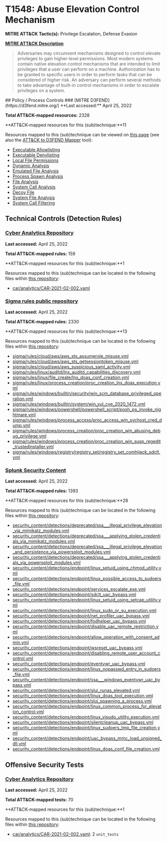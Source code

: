 # T1548: Abuse Elevation Control Mechanism
**MITRE ATT&CK Tactic(s):** Privilege Escalation, Defense Evasion

**[MITRE ATT&CK Description](https://attack.mitre.org/techniques/T1548)**
<blockquote>Adversaries may circumvent mechanisms designed to control elevate privileges to gain higher-level permissions. Most modern systems contain native elevation control mechanisms that are intended to limit privileges that a user can perform on a machine. Authorization has to be granted to specific users in order to perform tasks that can be considered of higher risk. An adversary can perform several methods to take advantage of built-in control mechanisms in order to escalate privileges on a system.</blockquote>
## Policy / Process Controls
### [MITRE D3FEND](https://d3fend.mitre.org/)
**Last accessed:** April 25, 2022

**Total ATT&CK-mapped resources:** 2328

**ATT&CK-mapped resources for this (sub)technique:**11

Resources mapped to this (sub)technique can be viewed on [this page](https://d3fend.mitre.org/) (see also the [ATT&CK to D3FEND Mapper](https://d3fend.mitre.org/tools/attack-mapper) tool):

* [Executable Allowlisting](https://d3fend.mitre.org/techniques/d3f:ExecutableAllowlisting)
* [Executable Denylisting](https://d3fend.mitre.org/techniques/d3f:ExecutableDenylisting)
* [Local File Permissions](https://d3fend.mitre.org/techniques/d3f:LocalFilePermissions)
* [Dynamic Analysis](https://d3fend.mitre.org/techniques/d3f:DynamicAnalysis)
* [Emulated File Analysis](https://d3fend.mitre.org/techniques/d3f:EmulatedFileAnalysis)
* [Process Spawn Analysis](https://d3fend.mitre.org/techniques/d3f:ProcessSpawnAnalysis)
* [File Analysis](https://d3fend.mitre.org/techniques/d3f:FileAnalysis)
* [System Call Analysis](https://d3fend.mitre.org/techniques/d3f:SystemCallAnalysis)
* [Decoy File](https://d3fend.mitre.org/techniques/d3f:DecoyFile)
* [System File Analysis](https://d3fend.mitre.org/techniques/d3f:SystemFileAnalysis)
* [System Call Filtering](https://d3fend.mitre.org/techniques/d3f:SystemCallFiltering)

## Technical Controls (Detection Rules)
### [Cyber Analytics Repository](https://car.mitre.org)
**Last accessed:** April 25, 2022

**Total ATT&CK-mapped rules:** 159

**ATT&CK-mapped resources for this (sub)technique:**1

Resources mapped to this (sub)technique can be located in the following files within [this repository](https://github.com/mitre-attack/car/blob/master/analytics):

* [car/analytics/CAR-2021-02-002.yaml](https://github.com/mitre-attack/car/blob/master/analytics/CAR-2021-02-002.yaml)

### [Sigma rules public repository](https://github.com/SigmaHQ/sigma)
**Last accessed:** April 25, 2022

**Total ATT&CK-mapped rules:** 2330

**ATT&CK-mapped resources for this (sub)technique:**13

Resources mapped to this (sub)technique can be located in the following files within [this repository](https://github.com/SigmaHQ/sigma/tree/master/rules):

* [sigma/rules/cloud/aws/aws_sts_assumerole_misuse.yml](https://github.com/SigmaHQ/sigma/blob/master/rules/cloud/aws/aws_sts_assumerole_misuse.yml)
* [sigma/rules/cloud/aws/aws_sts_getsessiontoken_misuse.yml](https://github.com/SigmaHQ/sigma/blob/master/rules/cloud/aws/aws_sts_getsessiontoken_misuse.yml)
* [sigma/rules/cloud/aws/aws_suspicious_saml_activity.yml](https://github.com/SigmaHQ/sigma/blob/master/rules/cloud/aws/aws_suspicious_saml_activity.yml)
* [sigma/rules/linux/auditd/lnx_auditd_capabilities_discovery.yml](https://github.com/SigmaHQ/sigma/blob/master/rules/linux/auditd/lnx_auditd_capabilities_discovery.yml)
* [sigma/rules/linux/file_create/lnx_doas_conf_creation.yml](https://github.com/SigmaHQ/sigma/blob/master/rules/linux/file_create/lnx_doas_conf_creation.yml)
* [sigma/rules/linux/process_creation/proc_creation_lnx_doas_execution.yml](https://github.com/SigmaHQ/sigma/blob/master/rules/linux/process_creation/proc_creation_lnx_doas_execution.yml)
* [sigma/rules/windows/builtin/security/win_scm_database_privileged_operation.yml](https://github.com/SigmaHQ/sigma/blob/master/rules/windows/builtin/security/win_scm_database_privileged_operation.yml)
* [sigma/rules/windows/builtin/system/win_vul_cve_2020_1472.yml](https://github.com/SigmaHQ/sigma/blob/master/rules/windows/builtin/system/win_vul_cve_2020_1472.yml)
* [sigma/rules/windows/powershell/powershell_script/posh_ps_invoke_nightmare.yml](https://github.com/SigmaHQ/sigma/blob/master/rules/windows/powershell/powershell_script/posh_ps_invoke_nightmare.yml)
* [sigma/rules/windows/process_access/proc_access_win_svchost_cred_dump.yml](https://github.com/SigmaHQ/sigma/blob/master/rules/windows/process_access/proc_access_win_svchost_cred_dump.yml)
* [sigma/rules/windows/process_creation/proc_creation_win_abusing_debug_privilege.yml](https://github.com/SigmaHQ/sigma/blob/master/rules/windows/process_creation/proc_creation_win_abusing_debug_privilege.yml)
* [sigma/rules/windows/process_creation/proc_creation_win_susp_regedit_trustedinstaller.yml](https://github.com/SigmaHQ/sigma/blob/master/rules/windows/process_creation/proc_creation_win_susp_regedit_trustedinstaller.yml)
* [sigma/rules/windows/registry/registry_set/registry_set_comhijack_sdclt.yml](https://github.com/SigmaHQ/sigma/blob/master/rules/windows/registry/registry_set/registry_set_comhijack_sdclt.yml)

### [Splunk Security Content](https://github.com/splunk/security_content)
**Last accessed:** April 25, 2022

**Total ATT&CK-mapped rules:** 1393

**ATT&CK-mapped resources for this (sub)technique:**28

Resources mapped to this (sub)technique can be located in the following files within [this repository](https://github.com/splunk/security_content/tree/develop/detections):

* [security_content/detections/deprecated/ssa___illegal_privilege_elevation_via_mimikatz_modules.yml](https://github.com/splunk/security_content/blob/develop/detections/deprecated/ssa___illegal_privilege_elevation_via_mimikatz_modules.yml)
* [security_content/detections/deprecated/ssa___applying_stolen_credentials_via_mimikatz_modules.yml](https://github.com/splunk/security_content/blob/develop/detections/deprecated/ssa___applying_stolen_credentials_via_mimikatz_modules.yml)
* [security_content/detections/deprecated/ssa___illegal_privilege_elevation_and_persistence_via_powersploit_modules.yml](https://github.com/splunk/security_content/blob/develop/detections/deprecated/ssa___illegal_privilege_elevation_and_persistence_via_powersploit_modules.yml)
* [security_content/detections/deprecated/ssa___applying_stolen_credentials_via_powersploit_modules.yml](https://github.com/splunk/security_content/blob/develop/detections/deprecated/ssa___applying_stolen_credentials_via_powersploit_modules.yml)
* [security_content/detections/endpoint/linux_setuid_using_chmod_utility.yml](https://github.com/splunk/security_content/blob/develop/detections/endpoint/linux_setuid_using_chmod_utility.yml)
* [security_content/detections/endpoint/linux_possible_access_to_sudoers_file.yml](https://github.com/splunk/security_content/blob/develop/detections/endpoint/linux_possible_access_to_sudoers_file.yml)
* [security_content/detections/endpoint/services_escalate_exe.yml](https://github.com/splunk/security_content/blob/develop/detections/endpoint/services_escalate_exe.yml)
* [security_content/detections/endpoint/sdclt_uac_bypass.yml](https://github.com/splunk/security_content/blob/develop/detections/endpoint/sdclt_uac_bypass.yml)
* [security_content/detections/endpoint/linux_setuid_using_setcap_utility.yml](https://github.com/splunk/security_content/blob/develop/detections/endpoint/linux_setuid_using_setcap_utility.yml)
* [security_content/detections/endpoint/linux_sudo_or_su_execution.yml](https://github.com/splunk/security_content/blob/develop/detections/endpoint/linux_sudo_or_su_execution.yml)
* [security_content/detections/endpoint/net_profiler_uac_bypass.yml](https://github.com/splunk/security_content/blob/develop/detections/endpoint/net_profiler_uac_bypass.yml)
* [security_content/detections/endpoint/fodhelper_uac_bypass.yml](https://github.com/splunk/security_content/blob/develop/detections/endpoint/fodhelper_uac_bypass.yml)
* [security_content/detections/endpoint/disable_uac_remote_restriction.yml](https://github.com/splunk/security_content/blob/develop/detections/endpoint/disable_uac_remote_restriction.yml)
* [security_content/detections/endpoint/allow_operation_with_consent_admin.yml](https://github.com/splunk/security_content/blob/develop/detections/endpoint/allow_operation_with_consent_admin.yml)
* [security_content/detections/endpoint/wsreset_uac_bypass.yml](https://github.com/splunk/security_content/blob/develop/detections/endpoint/wsreset_uac_bypass.yml)
* [security_content/detections/endpoint/disabling_remote_user_account_control.yml](https://github.com/splunk/security_content/blob/develop/detections/endpoint/disabling_remote_user_account_control.yml)
* [security_content/detections/endpoint/eventvwr_uac_bypass.yml](https://github.com/splunk/security_content/blob/develop/detections/endpoint/eventvwr_uac_bypass.yml)
* [security_content/detections/endpoint/linux_nopasswd_entry_in_sudoers_file.yml](https://github.com/splunk/security_content/blob/develop/detections/endpoint/linux_nopasswd_entry_in_sudoers_file.yml)
* [security_content/detections/endpoint/ssa___windows_eventvwr_uac_bypass.yml](https://github.com/splunk/security_content/blob/develop/detections/endpoint/ssa___windows_eventvwr_uac_bypass.yml)
* [security_content/detections/endpoint/slui_runas_elevated.yml](https://github.com/splunk/security_content/blob/develop/detections/endpoint/slui_runas_elevated.yml)
* [security_content/detections/endpoint/linux_doas_tool_execution.yml](https://github.com/splunk/security_content/blob/develop/detections/endpoint/linux_doas_tool_execution.yml)
* [security_content/detections/endpoint/slui_spawning_a_process.yml](https://github.com/splunk/security_content/blob/develop/detections/endpoint/slui_spawning_a_process.yml)
* [security_content/detections/endpoint/linux_common_process_for_elevation_control.yml](https://github.com/splunk/security_content/blob/develop/detections/endpoint/linux_common_process_for_elevation_control.yml)
* [security_content/detections/endpoint/linux_visudo_utility_execution.yml](https://github.com/splunk/security_content/blob/develop/detections/endpoint/linux_visudo_utility_execution.yml)
* [security_content/detections/endpoint/silentcleanup_uac_bypass.yml](https://github.com/splunk/security_content/blob/develop/detections/endpoint/silentcleanup_uac_bypass.yml)
* [security_content/detections/endpoint/linux_sudoers_tmp_file_creation.yml](https://github.com/splunk/security_content/blob/develop/detections/endpoint/linux_sudoers_tmp_file_creation.yml)
* [security_content/detections/endpoint/uac_bypass_mmc_load_unsigned_dll.yml](https://github.com/splunk/security_content/blob/develop/detections/endpoint/uac_bypass_mmc_load_unsigned_dll.yml)
* [security_content/detections/endpoint/linux_doas_conf_file_creation.yml](https://github.com/splunk/security_content/blob/develop/detections/endpoint/linux_doas_conf_file_creation.yml)


## Offensive Security Tests
### [Cyber Analytics Repository](https://car.mitre.org)
**Last accessed:** April 25, 2022

**Total ATT&CK-mapped tests:** 70

**ATT&CK-mapped resources for this (sub)technique:**1

Resources mapped to this (sub)technique can be located in the following files within [this repository](https://github.com/mitre-attack/car/blob/master/analytics):

* [car/analytics/CAR-2021-02-002.yaml](https://github.com/mitre-attack/car/blob/master/analytics/CAR-2021-02-002.yaml): 2 <code>unit_tests</code>

